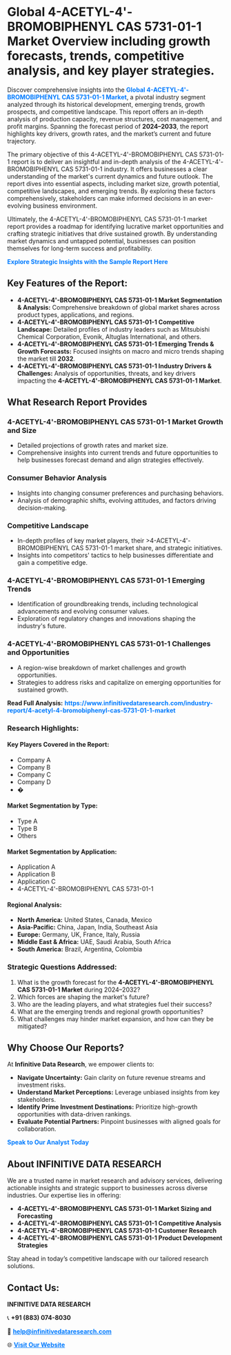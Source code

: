 <h1>Global 4-ACETYL-4'-BROMOBIPHENYL CAS 5731-01-1 Market Overview including growth forecasts, trends, competitive analysis, and key player strategies.</h1>
<p>
Discover comprehensive insights into the 
<a href="https://www.infinitivedataresearch.com/industry-report/4-acetyl-4-bromobiphenyl-cas-5731-01-1-market" rel="dofollow" style="color: #007BFF; text-decoration: none;"><strong>Global 4-ACETYL-4'-BROMOBIPHENYL CAS 5731-01-1 Market</strong></a>, a pivotal industry segment analyzed through its historical development, emerging trends, growth prospects, and competitive landscape. This report offers an in-depth analysis of production capacity, revenue structures, cost management, and profit margins. Spanning the forecast period of <strong>2024–2033</strong>, the report highlights key drivers, growth rates, and the market’s current and future trajectory.
</p>
<p>
The primary objective of this 4-ACETYL-4'-BROMOBIPHENYL CAS 5731-01-1 report is to deliver an insightful and in-depth analysis of the 4-ACETYL-4'-BROMOBIPHENYL CAS 5731-01-1 industry. It offers businesses a clear understanding of the market's current dynamics and future outlook. The report dives into essential aspects, including market size, growth potential, competitive landscapes, and emerging trends. By exploring these factors comprehensively, stakeholders can make informed decisions in an ever-evolving business environment.
</p>
<p>
Ultimately, the 4-ACETYL-4'-BROMOBIPHENYL CAS 5731-01-1 market report provides a roadmap for identifying lucrative market opportunities and crafting strategic initiatives that drive sustained growth. By understanding market dynamics and untapped potential, businesses can position themselves for long-term success and profitability.
</p>
<p>
<a href="https://www.infinitivedataresearch.com/request-sample/reportId=107677" style="color: #007BFF; text-decoration: none;"><strong>Explore Strategic Insights with the Sample Report Here</strong></a>
</p>

<h2>Key Features of the Report:</h2>
<ul>
<li><strong>4-ACETYL-4'-BROMOBIPHENYL CAS 5731-01-1 Market Segmentation & Analysis:</strong> Comprehensive breakdown of global market shares across product types, applications, and regions.</li>
<li><strong>4-ACETYL-4'-BROMOBIPHENYL CAS 5731-01-1 Competitive Landscape:</strong> Detailed profiles of industry leaders such as Mitsubishi Chemical Corporation, Evonik, Altuglas International, and others.</li>
<li><strong>4-ACETYL-4'-BROMOBIPHENYL CAS 5731-01-1 Emerging Trends & Growth Forecasts:</strong> Focused insights on macro and micro trends shaping the market till <strong>2032</strong>.</li>
<li><strong>4-ACETYL-4'-BROMOBIPHENYL CAS 5731-01-1 Industry Drivers & Challenges:</strong> Analysis of opportunities, threats, and key drivers impacting the <strong>4-ACETYL-4'-BROMOBIPHENYL CAS 5731-01-1 Market</strong>.</li>
</ul>

<h2>What Research Report Provides</h2>
<h3>4-ACETYL-4'-BROMOBIPHENYL CAS 5731-01-1 Market Growth and Size</h3>
<ul>
<li>Detailed projections of growth rates and market size.</li>
<li>Comprehensive insights into current trends and future opportunities to help businesses forecast demand and align strategies effectively.</li>
</ul>

<h3>Consumer Behavior Analysis</h3>
<ul>
<li>Insights into changing consumer preferences and purchasing behaviors.</li>
<li>Analysis of demographic shifts, evolving attitudes, and factors driving decision-making.</li>
</ul>

<h3>Competitive Landscape</h3>
<ul>
<li>In-depth profiles of key market players, their >4-ACETYL-4'-BROMOBIPHENYL CAS 5731-01-1 market share, and strategic initiatives.</li>
<li>Insights into competitors' tactics to help businesses differentiate and gain a competitive edge.</li>
</ul>

<h3>4-ACETYL-4'-BROMOBIPHENYL CAS 5731-01-1 Emerging Trends</h3>
<ul>
<li>Identification of groundbreaking trends, including technological advancements and evolving consumer values.</li>
<li>Exploration of regulatory changes and innovations shaping the industry's future.</li>
</ul>

<h3>4-ACETYL-4'-BROMOBIPHENYL CAS 5731-01-1 Challenges and Opportunities</h3>
<ul>
<li>A region-wise breakdown of market challenges and growth opportunities.</li>
<li>Strategies to address risks and capitalize on emerging opportunities for sustained growth.</li>
</ul>
<p><strong>Read Full Analysis:</strong> <a href="https://www.infinitivedataresearch.com/industry-report/4-acetyl-4-bromobiphenyl-cas-5731-01-1-market" rel="dofollow" style="color: #007BFF; text-decoration: none;"><strong>https://www.infinitivedataresearch.com/industry-report/4-acetyl-4-bromobiphenyl-cas-5731-01-1-market</strong></a></p>
<h3>Research Highlights:</h3>
<h4>Key Players Covered in the Report:</h4>
<ul><li>Company A</li><li>Company B</li><li>Company C</li><li>Company D</li><li>�</li></ul>
<h4>Market Segmentation by Type:</h4>
<ul><li>Type A</li><li>Type B</li><li>Others</li></ul>
<h4>Market Segmentation by Application:</h4>
<ul><li>Application A</li><li>Application B</li><li>Application C</li><li>4-ACETYL-4&#039;-BROMOBIPHENYL CAS 5731-01-1</li></ul>

<h4>Regional Analysis:</h4>
<ul>
<li><strong>North America:</strong> United States, Canada, Mexico</li>
<li><strong>Asia-Pacific:</strong> China, Japan, India, Southeast Asia</li>
<li><strong>Europe:</strong> Germany, UK, France, Italy, Russia</li>
<li><strong>Middle East & Africa:</strong> UAE, Saudi Arabia, South Africa</li>
<li><strong>South America:</strong> Brazil, Argentina, Colombia</li>
</ul>

<h3>Strategic Questions Addressed:</h3>
<ol>
<li>What is the growth forecast for the <strong>4-ACETYL-4'-BROMOBIPHENYL CAS 5731-01-1 Market</strong> during 2024–2032?</li>
<li>Which forces are shaping the market's future?</li>
<li>Who are the leading players, and what strategies fuel their success?</li>
<li>What are the emerging trends and regional growth opportunities?</li>
<li>What challenges may hinder market expansion, and how can they be mitigated?</li>
</ol>

<h2>Why Choose Our Reports?</h2>
<p>At <strong>Infinitive Data Research</strong>, we empower clients to:</p>
<ul>
<li><strong>Navigate Uncertainty:</strong> Gain clarity on future revenue streams and investment risks.</li>
<li><strong>Understand Market Perceptions:</strong> Leverage unbiased insights from key stakeholders.</li>
<li><strong>Identify Prime Investment Destinations:</strong> Prioritize high-growth opportunities with data-driven rankings.</li>
<li><strong>Evaluate Potential Partners:</strong> Pinpoint businesses with aligned goals for collaboration.</li>
</ul>
<p><a href="https://www.infinitivedataresearch.com/industry-report/4-acetyl-4-bromobiphenyl-cas-5731-01-1-market" rel="dofollow" style="color: #007BFF; text-decoration: none;"><strong>Speak to Our Analyst Today</strong></a></p>

<h2>About INFINITIVE DATA RESEARCH</h2>
<p>We are a trusted name in market research and advisory services, delivering actionable insights and strategic support to businesses across diverse industries. Our expertise lies in offering:</p>
<ul>
<li><strong>4-ACETYL-4'-BROMOBIPHENYL CAS 5731-01-1 Market Sizing and Forecasting</strong></li>
<li><strong>4-ACETYL-4'-BROMOBIPHENYL CAS 5731-01-1 Competitive Analysis</strong></li>
<li><strong>4-ACETYL-4'-BROMOBIPHENYL CAS 5731-01-1 Customer Research</strong></li>
<li><strong>4-ACETYL-4'-BROMOBIPHENYL CAS 5731-01-1 Product Development Strategies</strong></li>
</ul>
<p>Stay ahead in today’s competitive landscape with our tailored research solutions.</p>

<h2>Contact Us:</h2>
<p><strong>INFINITIVE DATA RESEARCH</strong></p>
<p>📞 <strong>+91 (883) 074-8030</strong></p>
<p>📧 <strong><a href="mailto:help@infinitivedataresearch.com" style="color: #007BFF;">help@infinitivedataresearch.com</a></strong></p>
<p>🌐 <strong><a href="https://www.infinitivedataresearch.com" rel="dofollow" style="color: #007BFF;">Visit Our Website</a></strong></p>